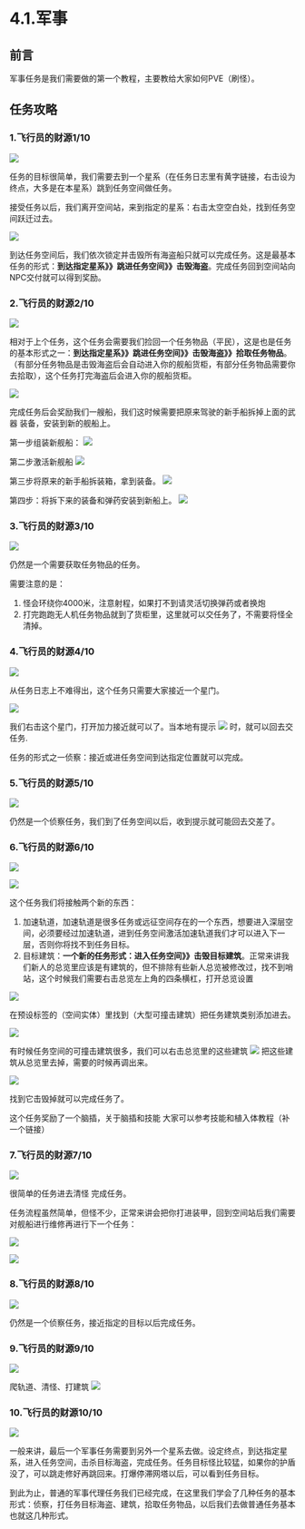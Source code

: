 # 4.1.军事

## 前言

军事任务是我们需要做的第一个教程，主要教给大家如何PVE（刷怪）。

## 任务攻略

### 1.飞行员的财源1/10

![](../../.gitbook/assets/VbXavyIrhHEtYLYyhST7Gw.png)

任务的目标很简单，我们需要去到一个星系（在任务日志里有黄字链接，右击设为终点，大多是在本星系）跳到任务空间做任务。

接受任务以后，我们离开空间站，来到指定的星系：右击太空空白处，找到任务空间跃迁过去。 

![](../../.gitbook/assets/dXkdCeKyIUr8mt-PIG4GKg.png)

到达任务空间后，我们依次锁定并击毁所有海盗船只就可以完成任务。这是最基本任务的形式：**到达指定星系》》跳进任务空间》》击毁海盗**。完成任务回到空间站向NPC交付就可以得到奖励。

### 2.飞行员的财源2/10

![](../../.gitbook/assets/c8-iINLCrr5o0EiVUUQEAA.png)

相对于上个任务，这个任务会需要我们捡回一个任务物品（平民），这是也是任务的基本形式之一：**到达指定星系》》跳进任务空间》》击毁海盗》》拾取任务物品**。（有部分任务物品是击毁海盗后会自动进入你的舰船货柜，有部分任务物品需要你去拾取），这个任务打完海盗后会进入你的舰船货柜。

![](../../.gitbook/assets/2We8XCLjRHpp-a4DDJWHcw.png)

完成任务后会奖励我们一艘船，我们这时候需要把原来驾驶的新手船拆掉上面的武器 装备，安装到新的舰船上。

第一步组装新舰船： ![](../../.gitbook/assets/hF93F\_5mTxOr8dQS3xKb8g.png) 

第二步激活新舰船 ![](../../.gitbook/assets/vCnFh7HoOr53g87Csmi-7A.png)

第三步将原来的新手船拆装箱，拿到装备。 ![](../../.gitbook/assets/fPQy26YTiGmjscp5oA216A.png)

第四步：将拆下来的装备和弹药安装到新船上。 ![](../../.gitbook/assets/Asuidx0Atm914Gvipk2nBA.png)

### 3.飞行员的财源3/10

![](../../.gitbook/assets/hs99X5JboVeRnBfeSAwLUQ.png)

仍然是一个需要获取任务物品的任务。

需要注意的是：

1. 怪会环绕你4000米，注意射程，如果打不到请灵活切换弹药或者换炮
2. 打完跑跑无人机任务物品就到了货柜里，这里就可以交任务了，不需要将怪全清掉。

### 4.飞行员的财源4/10

![](../../.gitbook/assets/gVb0OyMSS28hZTv5nGxBLQ.png)

从任务日志上不难得出，这个任务只需要大家接近一个星门。

![](../../.gitbook/assets/Pb0l3Ffqy1AIgycLfGGLuA.png)

我们右击这个星门，打开加力接近就可以了。当本地有提示 ![](../../.gitbook/assets/JQFOM3ysU6TMLwM1p\_9fOw.png) 时，就可以回去交任务.

任务的形式之一侦察：接近或进任务空间到达指定位置就可以完成。

### 5.飞行员的财源5/10 

![](../../.gitbook/assets/M9L0nvKxxLanULhMUyx90w.png)

仍然是一个侦察任务，我们到了任务空间以后，收到提示就可能回去交差了。

### 6.飞行员的财源6/10

![](../../.gitbook/assets/7LZrQ_Q4Q-8hmbwxaBPsow.png)

![](../../.gitbook/assets/lya-sOB-0f\_2j2ulMNDjeg.png)

这个任务我们将接触两个新的东西：

1. 加速轨道，加速轨道是很多任务或远征空间存在的一个东西，想要进入深层空间，必须要经过加速轨道，进到任务空间激活加速轨道我们才可以进入下一层，否则你将找不到任务目标。
2. 目标建筑：**一个新的任务形式：进入任务空间》》击毁目标建筑**。正常来讲我们新人的总览里应该是有建筑的，但不排除有些新人总览被修改过，找不到哨站，这个时候我们需要右击总览左上角的四条横杠，打开总览设置 

![](../../.gitbook/assets/vUDIJcD7ncAPACX1IpnKrw.png)

在预设标签的（空间实体）里找到（大型可撞击建筑）把任务建筑类别添加进去。 

![](../../.gitbook/assets/ZvcEhC4eWmkiJu4tvhws4Q.png)

有时候任务空间的可撞击建筑很多，我们可以右击总览里的这些建筑 ![](../../.gitbook/assets/okJNB05tVofLlv3EBNIZ_w.png) 把这些建筑从总览里去掉，需要的时候再调出来。

![](../../.gitbook/assets/C0GpmkxNpIxvV_IbQ_ETig.png)

找到它击毁掉就可以完成任务了。

这个任务奖励了一个脑插，关于脑插和技能 大家可以参考技能和植入体教程（补一个链接）

### 7.飞行员的财源7/10

![](../../.gitbook/assets/VdGm9mlBw85G65Dptq3XJw.png)

很简单的任务进去清怪 完成任务。

任务流程虽然简单，但怪不少，正常来讲会把你打进装甲，回到空间站后我们需要对舰船进行维修再进行下一个任务： 

![](../../.gitbook/assets/4o9Md9rr2bZj_wD1NoYczQ.png)

![](../../.gitbook/assets/McTKRiGXVX_phQttIelU0A.png)

### 8.飞行员的财源8/10

![](../../.gitbook/assets/rt\_523dfdXydw94ZhDIGQw.png)

仍然是一个侦察任务，接近指定的目标以后完成任务。

### 9.飞行员的财源9/10

![](../../.gitbook/assets/ijlQ9cqb1tIHTUsS0fE4Eg.png)

爬轨道、清怪、打建筑 ![](../../.gitbook/assets/eo0617l-IlCEDQ8aOXuT5A.png)

### 10.飞行员的财源10/10

![](../../.gitbook/assets/Ar8zt3WEZ7i44ZBVjEYNlg.png)

一般来讲，最后一个军事任务需要到另外一个星系去做。设定终点，到达指定星系，进入任务空间，击杀目标海盗，完成任务。任务目标怪比较猛，如果你的护盾没了，可以跳走修好再跳回来。打爆停滞网塔以后，可以看到任务目标。

到此为止，普通的军事代理任务我们已经完成，在这里我们学会了几种任务的基本形式：侦察，打任务目标海盗、建筑，拾取任务物品，以后我们去做普通任务基本也就这几种形式。
